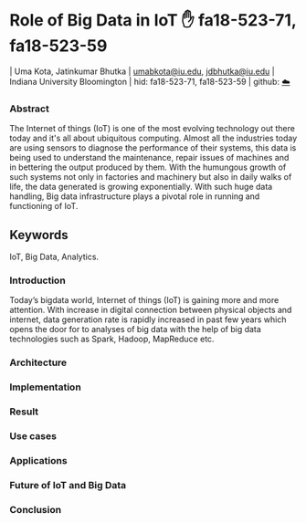 # Role of Big Data in IoT :hand: fa18-523-71, fa18-523-59

| Uma Kota, Jatinkumar Bhutka
| umabkota@iu.edu, jdbhutka@iu.edu
| Indiana University Bloomington
| hid: fa18-523-71, fa18-523-59
| github: [:cloud:](https://github.com/cloudmesh-community/fa18-523-71/edit/master/paper/paper.md)


### Abstract

The Internet of things (IoT) is one of the most evolving technology out there today and it's all about ubiquitous computing. Almost all the industries today are using sensors to diagnose the performance of their systems, this data is being used to understand the maintenance, repair issues of machines and in bettering the output produced by them. With the humungous growth of such systems not only in factories and machinery but also in daily walks of life, the data generated is growing exponentially. With such huge data handling, Big data infrastructure plays a pivotal role in running and functioning of IoT.


## Keywords

IoT, Big Data, Analytics.

### Introduction

Today’s bigdata world, Internet of things (IoT) is gaining more and more attention. With increase in digital connection between physical objects and internet,  data generation rate is rapidly increased in past few years which opens the door for to analyses of big data with the help of big data technologies such as Spark, Hadoop, MapReduce etc.

### Architecture


### Implementation


### Result


### Use cases


### Applications


### Future of IoT and Big Data 


### Conclusion 
